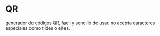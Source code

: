 # QR
generador de códigos QR, facil y sencillo de usar. no acepta caracteres especiales como tildes o eñes.
